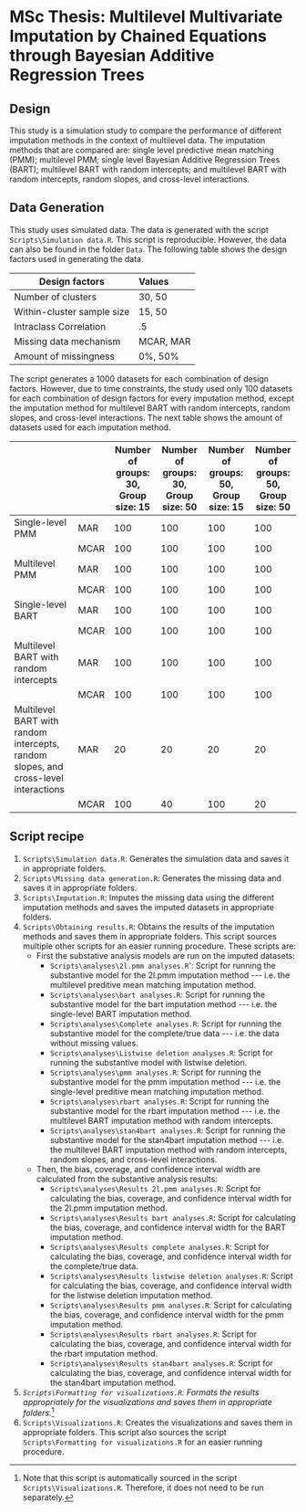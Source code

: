 # MSc Thesis: Multilevel Multivariate Imputation by Chained Equations through Bayesian Additive Regression Trees
 
## Design
This study is a simulation study to compare the performance of different imputation methods in the context of multilevel data. The imputation methods that are compared are: single level predictive mean matching (PMM); multilevel PMM; single level Bayesian Additive Regression Trees (BART); multilevel BART with random intercepts; and multilevel BART with random intercepts, random slopes, and cross-level interactions.

## Data Generation
This study uses simulated data. The data is generated with the script `Scripts\Simulation data.R`. This script is reproducible. However, the data can also be found in the folder `Data`. The following table shows the design factors used in generating the data. 

| Design factors             | Values    | 
|----------------------------|:----------|
| Number of clusters         | 30, 50    | 
| Within-cluster sample size | 15, 50    | 
| Intraclass Correlation     | .5        |
| Missing data mechanism     | MCAR, MAR |
| Amount of missingness      | 0%, 50%   |

The script generates a 1000 datasets for each combination of design factors. However, due to time constraints, the study used only 100 datasets for each combination of design factors for every imputation method, except the imputation method for multilevel BART with random intercepts, random slopes, and cross-level interactions. The next table shows the amount of datasets used for each imputation method. 

|                                                                                     |      | Number of groups: 30, Group size: 15 | Number of groups: 30, Group size: 50 | Number of groups: 50, Group size: 15 | Number of groups: 50, Group size: 50 |
|-------------------------------------------------------------------------------------|------|--------------------------------------|--------------------------------------|--------------------------------------|--------------------------------------|
| Single-level PMM                                                                    | MAR  | 100                                  | 100                                  | 100                                  | 100                                  |
|                                                                                     | MCAR | 100                                  | 100                                  | 100                                  | 100                                  |
| Multilevel PMM                                                                      | MAR  | 100                                  | 100                                  | 100                                  | 100                                  |
|                                                                                     | MCAR | 100                                  | 100                                  | 100                                  | 100                                  |
| Single-level BART                                                                   | MAR  | 100                                  | 100                                  | 100                                  | 100                                  |
|                                                                                     | MCAR | 100                                  | 100                                  | 100                                  | 100                                  |
| Multilevel BART with random intercepts                                              | MAR  | 100                                  | 100                                  | 100                                  | 100                                  |
|                                                                                     | MCAR | 100                                  | 100                                  | 100                                  | 100                                  |
| Multilevel BART with random intercepts, random slopes, and cross-level interactions | MAR  | 20                                   | 20                                   | 20                                   | 20                                   |
|                                                                                     | MCAR | 100                                  | 40                                   | 100                                  | 20                                   |

## Script recipe

1. `Scripts\Simulation data.R`: Generates the simulation data and saves it in appropriate folders.
2. `Scripts\Missing data generation.R`: Generates the missing data and saves it in appropriate folders.
3. `Scripts\Imputation.R`: Imputes the missing data using the different imputation methods and saves the imputed datasets in appropriate folders.
4. `Scripts\Obtaining results.R`: Obtains the results of the imputation methods and saves them in appropriate folders. This script sources multiple other scripts for an easier running procedure. These scripts are:
    - First the substative analysis models are run on the imputed datasets:
        - `Scripts\analyses\2l.pmm analyses.R`': Script for running the substantive model for the 2l.pmm imputation method --- i.e. the multilevel preditive mean matching imputation method.
        - `Scripts\analyses\bart analyses.R`: Script for running the substantive model for the bart imputation method --- i.e. the single-level BART imputation method.
        - `Scripts\analyses\Complete analyses.R`: Script for running the substantive model for the complete/true data --- i.e. the data without missing values.
        - `Scripts\analyses\Listwise deletion analyses.R`: Script for running the substantive model with listwise deletion.
        - `Scripts\analyses\pmm analyses.R`: Script for running the substantive model for the pmm imputation method --- i.e. the single-level preditive mean matching imputation method.
        - `Scripts\analyses\rbart analyses.R`: Script for running the substantive model for the rbart imputation method --- i.e. the multilevel BART imputation method with random intercepts.
        - `Scripts\analyses\stan4bart analyses.R`: Script for running the substantive model for the stan4bart imputation method --- i.e. the multilevel BART imputation method with random intercepts, random slopes, and cross-level interactions.
    - Then, the bias, coverage, and confidence interval width are calculated from the substantive analysis results:
        - `Scripts\analyses\Results 2l.pmm analyses.R`: Script for calculating the bias, coverage, and confidence interval width for the 2l.pmm imputation method.
        - `Scripts\analyses\Results bart analyses.R`: Script for calculating the bias, coverage, and confidence interval width for the BART imputation method.
        - `Scripts\analyses\Results complete analyses.R`: Script for calculating the bias, coverage, and confidence interval width for the complete/true data.
        - `Scripts\analyses\Results listwise deletion analyses.R`: Script for calculating the bias, coverage, and confidence interval width for the listwise deletion imputation method.
        - `Scripts\analyses\Results pmm analyses.R`: Script for calculating the bias, coverage, and confidence interval width for the pmm imputation method.
        - `Scripts\analyses\Results rbart analyses.R`: Script for calculating the bias, coverage, and confidence interval width for the rbart imputation method.
        - `Scripts\analyses\Results stan4bart analyses.R`: Script for calculating the bias, coverage, and confidence interval width for the stan4bart imputation method.
5. *`Scripts\Formatting for visualizations.R`: Formats the results appropriately for the visualizations and saves them in appropriate folders.*[^1]
6. `Scripts\Visualizations.R`: Creates the visualizations and saves them in appropriate folders. This script also sources the script `Scripts\Formatting for visualizations.R` for an easier running procedure.

[^1]: Note that this script is automatically sourced in the script `Scripts\Visualizations.R`. Therefore, it does not need to be run separately.